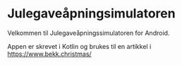 # Julegaveåpningsimulatoren

Velkommen til Julegaveåpningssimulatoren for Android.

Appen er skrevet i Kotlin og brukes til en artikkel i https://www.bekk.christmas/

